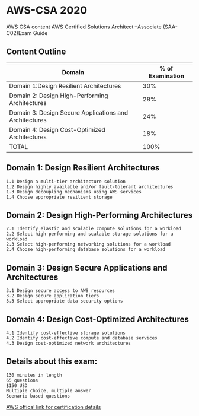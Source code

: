 # AWS-CSA 2020
AWS  CSA content
AWS Certified Solutions Architect –Associate (SAA-C02)Exam Guide

## Content Outline


| Domain                                                  | % of Examination          |
| --------------------------------------------------------|---------------------------|              
| Domain 1:Design Resilient Architectures                 |30%                        |
| Domain 2: Design High-Performing Architectures	      |28%                        |
| Domain 3: Design Secure Applications and Architectures  |24%                        |
| Domain 4: Design Cost-Optimized Architectures           |18%                        |
| TOTAL                                                   |100%                       |


## Domain 1: Design Resilient Architectures
    1.1	Design a multi-tier architecture solution
    1.2	Design highly available and/or fault-tolerant architectures
    1.3	Design decoupling mechanisms using AWS services
    1.4	Choose appropriate resilient storage
## Domain 2: Design High-Performing Architectures
    2.1	Identify elastic and scalable compute solutions for a workload
    2.2	Select high-performing and scalable storage solutions for a workload
    2.3	Select high-performing networking solutions for a workload
    2.4	Choose high-performing database solutions for a workload
## Domain 3: Design Secure Applications and Architectures
    3.1	Design secure access to AWS resources
    3.2	Design secure application tiers
    3.3	Select appropriate data security options
## Domain 4: Design Cost-Optimized Architectures
    4.1	Identify cost-effective storage solutions
    4.2	Identify cost-effective compute and database services
    4.3	Design cost-optimized network architectures


## Details about this exam:

    130 minutes in length
    65 questions
    $150 USD
    Multiple choice, multiple answer
    Scenario based questions


[AWS offical link for certification details](https://aws.amazon.com/certification/certified-solutions-architect-associate/)



